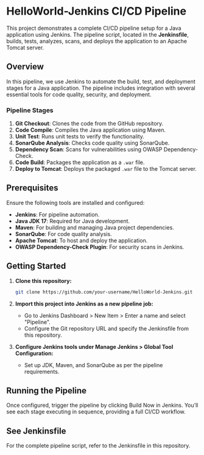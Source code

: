 # HelloWorld-Jenkins CI/CD Pipeline

This project demonstrates a complete CI/CD pipeline setup for a Java application using Jenkins. The pipeline script, located in the **Jenkinsfile**, builds, tests, analyzes, scans, and deploys the application to an Apache Tomcat server.

## Overview

In this pipeline, we use Jenkins to automate the build, test, and deployment stages for a Java application. The pipeline includes integration with several essential tools for code quality, security, and deployment.

### Pipeline Stages
1. **Git Checkout**: Clones the code from the GitHub repository.
2. **Code Compile**: Compiles the Java application using Maven.
3. **Unit Test**: Runs unit tests to verify the functionality.
4. **SonarQube Analysis**: Checks code quality using SonarQube.
5. **Dependency Scan**: Scans for vulnerabilities using OWASP Dependency-Check.
6. **Code Build**: Packages the application as a `.war` file.
7. **Deploy to Tomcat**: Deploys the packaged `.war` file to the Tomcat server.

## Prerequisites

Ensure the following tools are installed and configured:
- **Jenkins**: For pipeline automation.
- **Java JDK 17**: Required for Java development.
- **Maven**: For building and managing Java project dependencies.
- **SonarQube**: For code quality analysis.
- **Apache Tomcat**: To host and deploy the application.
- **OWASP Dependency-Check Plugin**: For security scans in Jenkins.

## Getting Started

1. **Clone this repository:**
   ```bash
   git clone https://github.com/your-username/HelloWorld-Jenkins.git

2. **Import this project into Jenkins as a new pipeline job:**
   * Go to Jenkins Dashboard > New Item > Enter a name and select "Pipeline".
   * Configure the Git repository URL and specify the Jenkinsfile from this repository.
3. **Configure Jenkins tools under Manage Jenkins > Global Tool Configuration:**

   * Set up JDK, Maven, and SonarQube as per the pipeline requirements.
     
## Running the Pipeline
Once configured, trigger the pipeline by clicking Build Now in Jenkins. You’ll see each stage executing in sequence, providing a full CI/CD workflow.

## See Jenkinsfile
For the complete pipeline script, refer to the Jenkinsfile in this repository.

